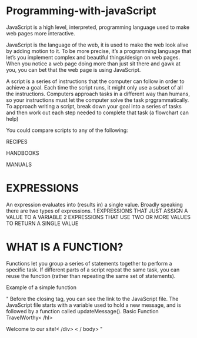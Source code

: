 # Programming-with-javaScript

JavaScript is a high level, interpreted, programming language used to make web pages more interactive.

JavaScript is the language of the web, it is used to make the web look alive by adding motion to it. To be more precise, it’s a programming language that let’s you implement complex and beautiful things/design on web pages. When you notice a web page doing more than just sit there and gawk at you, you can bet that the web page is using JavaScript.

A script is a series of instructions that the computer can follow in order to achieve a goal. 
Each time the script runs, it might only use a subset of all the instructions. 
Computers approach tasks in a different way than humans, so your instructions must let the computer solve the task prggrammatically. 
To approach writing a script, break down your goal into a series of tasks and then work out each step needed to complete that task (a flowchart can help)

You could compare scripts to any of the following:

RECIPES 

HANDBOOKS

MANUALS

# EXPRESSIONS 
An expression evaluates into (results in) a single value. Broadly speaking there are two types of expressions. 
1 EXPRESSIONS THAT JUST ASSIGN A VALUE TO A VARIABLE
2 EXPRESSIONS THAT USE TWO OR MORE VALUES TO RETURN A SINGLE VALUE 



# WHAT IS A FUNCTION? 
Functions let you group a series of statements together to perform a specific task. If different parts of a script repeat the same task, you can reuse the function (rather than repeating the same set of statements). 

Example of a simple function

"<!DOCTYPE html> <html> <head> 
Before the closing </body> tag, you can see the link to the JavaScript file. The JavaScript file starts with a variable used to hold a new message, and is followed by a function called updateMessage(). 
<ti tle>Basic Function</title> <link rel ="stylesheet" href="css/c03.css" /> </head> <body> <hl>TravelWorthy< /hl> <div id="message">Welcome to our site!< /div> <script src="js/basic-function.js"></script> < / body> </html>"
